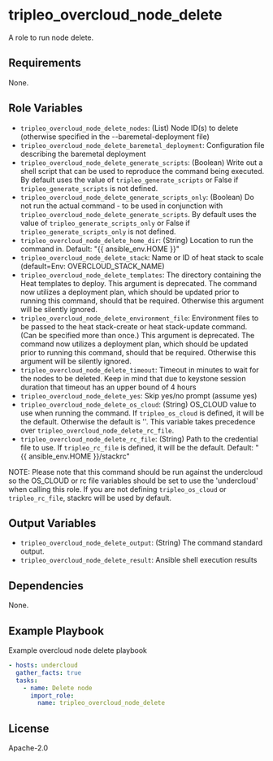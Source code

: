 tripleo_overcloud_node_delete
========================

A role to run node delete.

Requirements
------------

None.

Role Variables
--------------

* `tripleo_overcloud_node_delete_nodes`: (List) Node ID(s) to delete (otherwise specified in the --baremetal-deployment file)
* `tripleo_overcloud_node_delete_baremetal_deployment`: Configuration file describing the baremetal deployment
* `tripleo_overcloud_node_delete_generate_scripts`: (Boolean) Write out a shell script that can be used to reproduce the command being executed. By default uses the value of `tripleo_generate_scripts` or False if `tripleo_generate_scripts` is not defined.
* `tripleo_overcloud_node_delete_generate_scripts_only`: (Boolean) Do not run the actual command - to be used in conjunction with `tripleo_overcloud_node_delete_generate_scripts`. By default uses the value of `tripleo_generate_scripts_only` or False if `tripleo_generate_scripts_only` is not defined.
* `tripleo_overcloud_node_delete_home_dir`: (String) Location to run the command in. Default: "{{ ansible_env.HOME }}"
* `tripleo_overcloud_node_delete_stack`: Name or ID of heat stack to scale (default=Env: OVERCLOUD_STACK_NAME)
* `tripleo_overcloud_node_delete_templates`: The directory containing the Heat templates to deploy.
    This argument is deprecated. The command now utilizes a deployment plan, which should be updated prior to running this
    command, should that be required. Otherwise this argument will be silently ignored.
* `tripleo_overcloud_node_delete_environment_file`: Environment files to be passed to the heat stack-create or heat stack-update command.
    (Can be specified more than  once.) This argument is deprecated. The command now utilizes a deployment plan,
    which should be updated prior to running this command, should that be required. Otherwise this argument will be silently ignored.
* `tripleo_overcloud_node_delete_timeout`: Timeout in minutes to wait for the nodes to be deleted.
    Keep in mind that due to keystone session duration that timeout has an upper bound of 4 hours
* `tripleo_overcloud_node_delete_yes`: Skip yes/no prompt (assume yes)
* `tripleo_overcloud_node_delete_os_cloud`: (String) OS_CLOUD value to use when running the command. If `tripleo_os_cloud` is defined, it will be the default. Otherwise the default is ''. This variable takes precedence over `tripleo_overcloud_node_delete_rc_file`.
* `tripleo_overcloud_node_delete_rc_file`: (String) Path to the credential file to use. If `tripleo_rc_file` is defined, it will be the default. Default: "{{ ansible_env.HOME }}/stackrc"

NOTE: Please note that this command should be run against the undercloud so the
OS_CLOUD or rc file variables should be set to use the 'undercloud' when
calling this role. If you are not defining `tripleo_os_cloud` or `tripleo_rc_file`,
stackrc will be used by default.

Output Variables
----------------

* `tripleo_overcloud_node_delete_output`: (String) The command standard output.
* `tripleo_overcloud_node_delete_result`: Ansible shell execution results

Dependencies
------------

None.

Example Playbook
----------------

Example overcloud node delete playbook

```yaml
- hosts: undercloud
  gather_facts: true
  tasks:
    - name: Delete node
      import_role:
        name: tripleo_overcloud_node_delete
```

License
-------

Apache-2.0
